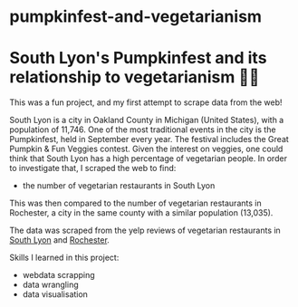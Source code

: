 # pumpkinfest-and-vegetarianism

# South Lyon's Pumpkinfest and its relationship to vegetarianism 🎃:seedling:

This was a fun project, and my first attempt to scrape data from the web!

South Lyon is a city in Oakland County in Michigan (United States), with a population of 11,746. One of the most traditional events in the city is the Pumpkinfest, held in September every year. The festival includes the Great Pumpkin & Fun Veggies contest. Given the interest on veggies, one could think that South Lyon has a high percentage of vegetarian people. In order to investigate that, I scraped the web to find:
- the number of vegetarian restaurants in South Lyon

This was then compared to the number of vegetarian restaurants in Rochester, a city in the same county with a similar population (13,035).


The data was scraped from the yelp reviews of vegetarian restaurants in [South Lyon](https://www.yelp.com/search?find_desc=Vegetarian+Restaurants&find_loc=South+Lyon%2C+MI+48178%2C+United+States) and [Rochester](https://www.yelp.com/search?find_desc=Vegetarian+Restaurants&find_loc=Rochester%2C+MI%2C+United+States).


Skills I learned in this project:
- webdata scrapping 
- data wrangling
- data visualisation
